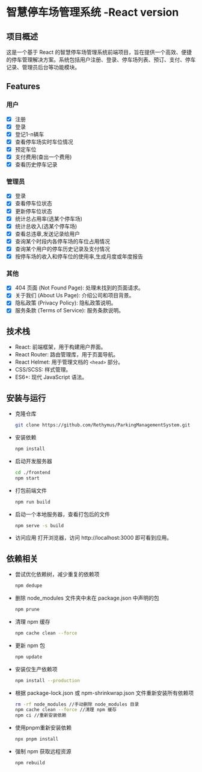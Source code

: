 # 智慧停车场管理系统 -React version

## 项目概述

这是一个基于 React 的智慧停车场管理系统前端项目，旨在提供一个高效、便捷的停车管理解决方案。系统包括用户注册、登录、停车场列表、预订、支付、停车记录、管理员后台等功能模块。

## Features

### 用户

- [x] 注册
- [x] 登录
- [x] 登记1-n辆车
- [x] 查看停车场实时车位情况
- [x] 预定车位
- [x] 支付费用(查出一个费用)
- [x] 查看历史停车记录

### 管理员

- [x] 登录
- [x] 查看停车位状态
- [x] 更新停车位状态
- [x] 统计总占用率(选某个停车场)
- [x] 统计总收入(选某个停车场)
- [x] 查看总违章,发送记录给用户
- [x] 查询某个时段内各停车场的车位占用情况
- [x] 查询某个用户的停车历史记录及支付情况
- [x] 按停车场的收入和停车位的使用率,生成月度或年度报告

### 其他

- [x] 404 页面 (Not Found Page): 处理未找到的页面请求。
- [x] 关于我们 (About Us Page): 介绍公司和项目背景。
- [x] 隐私政策 (Privacy Policy): 隐私政策说明。
- [x] 服务条款 (Terms of Service): 服务条款说明。

## 技术栈

- React: 前端框架，用于构建用户界面。
- React Router: 路由管理库，用于页面导航。
- React Helmet: 用于管理文档的 `<head>` 部分。
- CSS/SCSS: 样式管理。
- ES6+: 现代 JavaScript 语法。

## 安装与运行

- 克隆仓库
  ```sh
  git clone https://github.com/Rethymus/ParkingManagementSystem.git
  ```
- 安装依赖
  ```sh
  npm install
  ```
- 启动开发服务器
  ```sh
  cd ./frontend
  npm start
  ```
- 打包前端文件
  ```sh
  npm run build
  ```
- 启动一个本地服务器，查看打包后的文件
  ```sh
  npm serve -s build
  ```
- 访问应用 打开浏览器，访问 http://localhost:3000 即可看到应用。

## 依赖相关

- 尝试优化依赖树，减少重复的依赖项
  ```sh
  npm dedupe
  ```
- 删除 node_modules 文件夹中未在 package.json 中声明的包
  ```sh
  npm prune
  ```
- 清理 npm 缓存
  ```sh
  npm cache clean --force
  ```
- 更新 npm 包
  ```sh
  npm update
  ```
- 安装仅生产依赖项
  ```sh
  npm install --production
  ```
- 根据 package-lock.json 或 npm-shrinkwrap.json 文件重新安装所有依赖项
  ```sh
  rm -rf node_modules //手动删除 node_modules 目录
  npm cache clean --force //清理 npm 缓存
  npm ci //重新安装依赖
  ```
- 使用pnpm重新安装依赖
  ```sh
  npx pnpm install
  ```
- 强制 npm 获取远程资源
  ```sh
  npm rebuild
  ```
